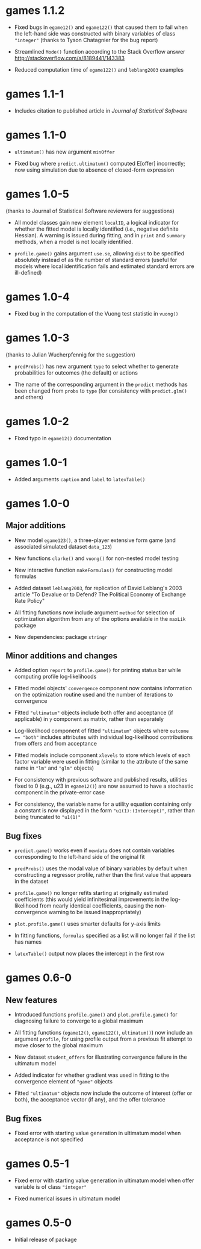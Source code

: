 # games 1.1.2

* Fixed bugs in `egame12()` and `egame122()` that caused them to fail when the left-hand side was constructed with binary variables of class `"integer"` (thanks to Tyson Chatagnier for the bug report)

* Streamlined `Mode()` function according to the Stack Overflow answer <http://stackoverflow.com/a/8189441/143383>

* Reduced computation time of `egame122()` and `leblang2003` examples


# games 1.1-1

* Includes citation to published article in *Journal of Statistical Software*


# games 1.1-0

* `ultimatum()` has new argument `minOffer`

* Fixed bug where `predict.ultimatum()` computed E[offer] incorrectly; now using simulation due to absence of closed-form expression


# games 1.0-5

(thanks to Journal of Statistical Software reviewers for suggestions)

* All model classes gain new element `localID`, a logical indicator for whether the fitted model is locally identified (i.e., negative definite Hessian).  A warning is issued during fitting, and in `print` and `summary` methods, when a model is not locally identified.

* `profile.game()` gains argument `use.se`, allowing `dist` to be specified absolutely instead of as the number of standard errors (useful for models where local identification fails and estimated standard errors are ill-defined)


# games 1.0-4

* Fixed bug in the computation of the Vuong test statistic in `vuong()`


# games 1.0-3

(thanks to Julian Wucherpfennig for the suggestion)

* `predProbs()` has new argument `type` to select whether to generate probabilities for outcomes (the default) or actions

* The name of the corresponding argument in the `predict` methods has been changed from `probs` to `type` (for consistency with `predict.glm()` and others)


# games 1.0-2

* Fixed typo in `egame12()` documentation


# games 1.0-1

* Added arguments `caption` and `label` to `latexTable()`


# games 1.0-0

## Major additions

* New model `egame123()`, a three-player extensive form game (and associated simulated dataset `data_123`)

* New functions `clarke()` and `vuong()` for non-nested model testing

* New interactive function `makeFormulas()` for constructing model formulas

* Added dataset `leblang2003`, for replication of David Leblang's 2003 article "To Devalue or to Defend? The Political Economy of Exchange Rate Policy"

* All fitting functions now include argument `method` for selection of optimization algorithm from any of the options available in the `maxLik` package

* New dependencies: package `stringr`

## Minor additions and changes

* Added option `report` to `profile.game()` for printing status bar while computing profile log-likelihoods

* Fitted model objects' `convergence` component now contains information on the optimization routine used and the number of iterations to convergence

* Fitted `"ultimatum"` objects include both offer and acceptance (if applicable) in `y` component as matrix, rather than separately

* Log-likelihood component of fitted `"ultimatum"` objects where `outcome == "both"` includes attributes with individual log-likelihood contributions from offers and from acceptance

* Fitted models include component `xlevels` to store which levels of each factor variable were used in fitting (similar to the attribute of the same name in `"lm"` and `"glm"` objects)

* For consistency with previous software and published results, utilities fixed to 0 (e.g., u23 in `egame12()`) are now assumed to have a stochastic component in the private-error case

* For consistency, the variable name for a utility equation containing only a constant is now displayed in the form `"u1(1):(Intercept)"`, rather than being truncated to `"u1(1)"`

## Bug fixes

* `predict.game()` works even if `newdata` does not contain variables corresponding to the left-hand side of the original fit

* `predProbs()` uses the modal value of binary variables by default when constructing a regressor profile, rather than the first value that appears in the dataset

* `profile.game()` no longer refits starting at originally estimated coefficients (this would yield infinitesimal improvements in the log-likelihood from nearly identical coefficients, causing the non-convergence warning to be issued inappropriately)

* `plot.profile.game()` uses smarter defaults for y-axis limits

* In fitting functions, `formulas` specified as a list will no longer fail if the list has names

* `latexTable()` output now places the intercept in the first row


# games 0.6-0

## New features

* Introduced functions `profile.game()` and `plot.profile.game()` for diagnosing failure to converge to a global maximum

* All fitting functions (`egame12()`, `egame122()`, `ultimatum()`) now include an argument `profile`, for using profile output from a previous fit attempt to move closer to the global maximum

* New dataset `student_offers` for illustrating convergence failure in the ultimatum model

* Added indicator for whether gradient was used in fitting to the convergence element of `"game"` objects

* Fitted `"ultimatum"` objects now include the outcome of interest (offer or both), the acceptance vector (if any), and the offer tolerance

## Bug fixes

* Fixed error with starting value generation in ultimatum model when acceptance is not specified


# games 0.5-1

* Fixed error with starting value generation in ultimatum model when offer variable is of class `"integer"`

* Fixed numerical issues in ultimatum model


# games 0.5-0

* Initial release of package
